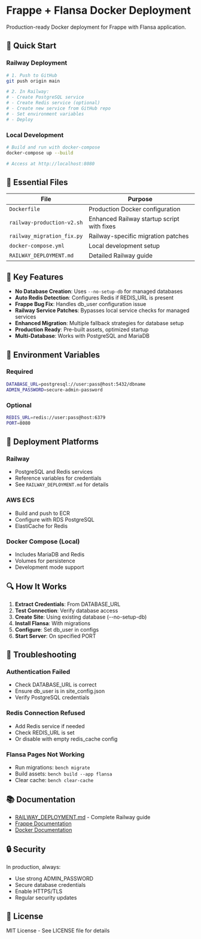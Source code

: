 # Frappe + Flansa Docker Deployment

Production-ready Docker deployment for Frappe with Flansa application.

## 🚀 Quick Start

### Railway Deployment
```bash
# 1. Push to GitHub
git push origin main

# 2. In Railway:
# - Create PostgreSQL service
# - Create Redis service (optional)
# - Create new service from GitHub repo
# - Set environment variables
# - Deploy
```

### Local Development
```bash
# Build and run with docker-compose
docker-compose up --build

# Access at http://localhost:8080
```

## 📁 Essential Files

| File | Purpose |
|------|---------|
| `Dockerfile` | Production Docker configuration |
| `railway-production-v2.sh` | Enhanced Railway startup script with fixes |
| `railway_migration_fix.py` | Railway-specific migration patches |
| `docker-compose.yml` | Local development setup |
| `RAILWAY_DEPLOYMENT.md` | Detailed Railway guide |

## 🔧 Key Features

- **No Database Creation**: Uses `--no-setup-db` for managed databases
- **Auto Redis Detection**: Configures Redis if REDIS_URL is present  
- **Frappe Bug Fix**: Handles db_user configuration issue
- **Railway Service Patches**: Bypasses local service checks for managed services
- **Enhanced Migration**: Multiple fallback strategies for database setup
- **Production Ready**: Pre-built assets, optimized startup
- **Multi-Database**: Works with PostgreSQL and MariaDB

## 🔐 Environment Variables

### Required
```bash
DATABASE_URL=postgresql://user:pass@host:5432/dbname
ADMIN_PASSWORD=secure-admin-password
```

### Optional
```bash
REDIS_URL=redis://user:pass@host:6379
PORT=8080
```

## 🚢 Deployment Platforms

### Railway
- PostgreSQL and Redis services
- Reference variables for credentials
- See `RAILWAY_DEPLOYMENT.md` for details

### AWS ECS
- Build and push to ECR
- Configure with RDS PostgreSQL
- ElastiCache for Redis

### Docker Compose (Local)
- Includes MariaDB and Redis
- Volumes for persistence
- Development mode support

## 🔍 How It Works

1. **Extract Credentials**: From DATABASE_URL
2. **Test Connection**: Verify database access
3. **Create Site**: Using existing database (--no-setup-db)
4. **Install Flansa**: With migrations
5. **Configure**: Set db_user in configs
6. **Start Server**: On specified PORT

## 🐛 Troubleshooting

### Authentication Failed
- Check DATABASE_URL is correct
- Ensure db_user is in site_config.json
- Verify PostgreSQL credentials

### Redis Connection Refused
- Add Redis service if needed
- Check REDIS_URL is set
- Or disable with empty redis_cache config

### Flansa Pages Not Working
- Run migrations: `bench migrate`
- Build assets: `bench build --app flansa`
- Clear cache: `bench clear-cache`

## 📚 Documentation

- [RAILWAY_DEPLOYMENT.md](RAILWAY_DEPLOYMENT.md) - Complete Railway guide
- [Frappe Documentation](https://frappeframework.com)
- [Docker Documentation](https://docs.docker.com)

## 🔒 Security

In production, always:
- Use strong ADMIN_PASSWORD
- Secure database credentials
- Enable HTTPS/TLS
- Regular security updates

## 📝 License

MIT License - See LICENSE file for details